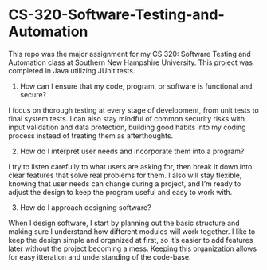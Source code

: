 # CS-320-Software-Testing-and-Automation

This repo was the major assignment for my CS 320: Software Testing and Automation class at Southern New Hampshire University. This project was completed in Java utilizing JUnit tests.

1. How can I ensure that my code, program, or software is functional and secure?

I focus on thorough testing at every stage of development, from unit tests to final system tests. I can also stay mindful of common security risks with input validation and data protection, building good habits into my coding process instead of treating them as afterthoughts.

2. How do I interpret user needs and incorporate them into a program?

I try to listen carefully to what users are asking for, then break it down into clear features that solve real problems for them. I also will stay flexible, knowing that user needs can change during a project, and I’m ready to adjust the design to keep the program useful and easy to work with.

3. How do I approach designing software?

When I design software, I start by planning out the basic structure and making sure I understand how different modules will work together. I like to keep the design simple and organized at first, so it’s easier to add features later without the project becoming a mess. Keeping this organization allows for easy itteration and understanding of the code-base.
